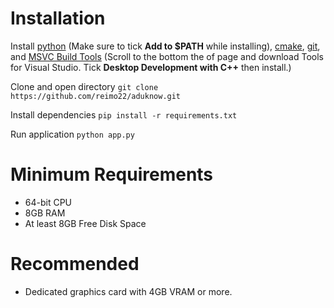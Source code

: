 # Installation

Install [python](https://www.python.org/downloads/) (Make sure to tick **Add to $PATH** while installing), [cmake](https://cmake.org/download/), [git](https://git-scm.com/downloads/win), and [MSVC Build Tools](https://visualstudio.microsoft.com/downloads/?q=build+tools) (Scroll to the bottom the of page and download Tools for Visual Studio. Tick **Desktop Development with C++** then install.)

Clone and open directory
```git clone https://github.com/reimo22/aduknow.git```

Install dependencies
```pip install -r requirements.txt```

Run application
```python app.py```

# Minimum Requirements

* 64-bit CPU
* 8GB RAM
* At least 8GB Free Disk Space

# Recommended

* Dedicated graphics card with 4GB VRAM or more.

